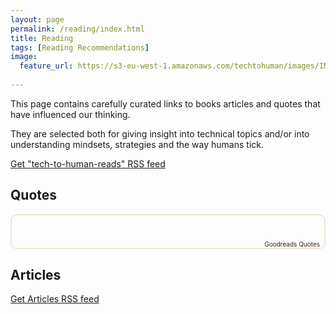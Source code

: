 ```yaml
---
layout: page
permalink: /reading/index.html
title: Reading
tags: [Reading Recommendations]
image:
  feature_url: https://s3-eu-west-1.amazonaws.com/techtohuman/images/IMG_0693_cropped.JPG 
  
---
```


This page contains carefully curated links to books articles and quotes that have influenced our thinking. 

They are selected both for giving insight into technical topics and/or into understanding mindsets, strategies and the way humans tick. 


<style type="text/css" media="screen">
	.gr_grid_container {}

	.gr_grid_book_container {
	  /* customize book cover container div here */
	  float: left;
	  width: 98px;
	  height: 160px;
	  padding: 0 20px 0 0;
	  overflow: hidden;
	}
</style>
<div id="gr_grid_widget_1424024895"></div>
<script src="https://www.goodreads.com/review/grid_widget/40304712.Books?cover_size=medium&hide_link=true&hide_title=&num_books=20&order=a&shelf=tech-read&sort=date_added&widget_id=1424024895" type="text/javascript" charset="utf-8"></script>

<div class="clearfix"></div>

<a href="https://www.goodreads.com/review/list_rss/40304712?key=o5RAY6QpEHqhVyJx2do1vyEO6XElcv8KaLLl83F0qluTrJbe&shelf=tech-read">Get "tech-to-human-reads" RSS feed</a>

<h2>Quotes</h2>

<div style="border: 2px solid #EBE8D5; border-radius:10px; padding: 0px 7px 0px 7px;"><h3 style=""></h3><br/><div id="gr_quote_body"></div><script src="https://www.goodreads.com/quotes/widget/40304712-lucyfedia?v=2" type="text/javascript"></script><div style="text-align: right;"><a href="https://www.goodreads.com/quotes" style="color: #382110; text-decoration: none; font-size: 10px;">Goodreads Quotes</a></div></div>


## Articles 

<script src="https://www.google.com/jsapi"></script>
<script src="/assets/js/feed2js.js" data-chan="n" data-src="https://www.instapaper.com/folder/2571725/rss/4291334/txOF4sDLXzp2u1z49ykURNYfprU"></script>

<a href="https://www.instapaper.com/folder/2571725/rss/4291334/txOF4sDLXzp2u1z49ykURNYfprU">Get Articles RSS feed</a>
